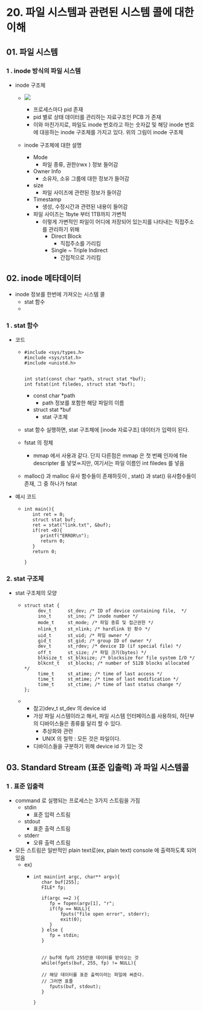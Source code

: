 # 20. 파일 시스템과 관련된 시스템 콜에 대한 이해



## 01. 파일 시스템 <a id="01.-&#xD30C;&#xC77C;-&#xC2DC;&#xC2A4;&#xD15C;"></a>

### 1 . inode 방식의 파일 시스템 <a id="1-.-inode-&#xBC29;&#xC2DD;&#xC758;-&#xD30C;&#xC77C;-&#xC2DC;&#xC2A4;&#xD15C;"></a>

* inode 구조체
  * ![](blob:https://sevenearl.atlassian.net/196a5c33-ec99-4195-bfbc-8b0b94ebf223#media-blob-url=true&id=62292b44-dd09-48ec-98e5-3c353ceaec0c&collection=contentId-262734068&contextId=262734068&mimeType=image%2Fpng&name=32.png&size=121670&width=959&height=532)

    * 프로세스마다 pid 존재
    * pid 별로 상태 데이터를 관리하는 자료구조인 PCB 가 존재
    * 이와 마친가지로, 파일도 inode 번호라고 하는 숫자값 및 해당 inode 번호에 대응하는 inode 구조체를 가지고 있다. 위의 그림이 inode 구조체

  * inode 구조체에 대한 설명
    * Mode
      * 파일 종류, 권한\(rwx \) 정보 들어감
    * Owner Info
      * 소유자, 소유 그룹에 대한 정보가 들어감
    * size
      * 파일 사이즈에 관련된 정보가 들어감
    * Timestamp
      * 생성, 수정시간과 관련된 내용이 들어감  
    * 파일 사이즈는 1byte 부터 1TB까지 가변적
      * 이렇게 가변적인 파일이 어디에 저장되어 있는지를 나타내는 직접주소를 관리하기 위해
        * Direct Block
          * 직접주소를 가리킴
        * Single ~ Triple Indirect
          * 간접적으로 가리킴

## 02. inode 메타데이터  <a id="02.-inode-&#xBA54;&#xD0C0;&#xB370;&#xC774;&#xD130;"></a>

* inode 정보를 한번에 가져오는 시스템 콜
  * stat 함수
  * 

### 1 . stat 함수 <a id="1-.-stat-&#xD568;&#xC218;"></a>

* 코드
  * ```text
    #include <sys/types.h>
    #include <sys/stat.h>
    #include <unistd.h>


    int stat(const char *path, struct stat *buf);
    int fstat(int filedes, struct stat *buf);
    ```

    * const char \*path
      * path 정보를 포함한 해당 파일의 이름
    * struct stat \*buf
      * stat 구조체  
  *  stat 함수 실행하면, stat 구조체에 \[inode 자료구조\] 데이터가 입력이 된다.  
  * fstat 의 정체
    * mmap 에서 사용과 같다. 단지 다른점은 mmap 은 첫 번째 인자에 file descripter 를 넣엊ㅆ지만, 여기서는 파일 이름인 int filedes 를 넣음  
  * malloc\(\) 과 malloc 유사 함수들이 존재하듯이 , stat\(\) 과 stat\(\) 유사함수들이 존재, 그 중 하나가 fstat
* 예시 코드
  * ```text
    int main(){
       int ret = 0;
       struct stat buf;
       ret = stat("link.txt", &buf);
       if(ret <0){
          printf("ERROR\n");
          return 0;
       }
       return 0;

    }
    ```

### 2. stat 구조체 <a id="2.-stat-&#xAD6C;&#xC870;&#xCCB4;"></a>

* stat 구조체의 모양
  * ```text
    struct stat {
         dev_t      st_dev; /* ID of device containing file,  */
         ino_t      st_ino; /* inode number */
         mode_t     st_mode; /* 파일 종류 및 접근권한 */
         nlink_t    st_nlink; /* hardlink 된 횟수 */
         uid_t      st_uid; /* 파일 owner */
         gid_t      st_gid; /* group ID of owner */
         dev_t      st_rdev; /* device ID (if special file) */
         off_t      st_size; /* 파일 크기(bytes) */
         blksize_t  st_blksize; /* blocksize for file system I/O */
         blkcnt_t   st_blocks; /* number of 512B blocks allocated */
         time_t     st_atime; /* time of last access */
         time_t     st_mtime; /* time of last modification */
         time_t     st_ctime; /* time of last status change */
    };
    ```
  * * 참고\)dev\_t st\_dev 의 device id
    * 가상 파일 시스템이라고 해서, 파일 시스템 인터페이스를 사용하되, 하단부의 디바이스들은 종류를 달리 할 수 있다.
      * 추상화와 관련
      * UNIX 의 철학 : 모든 것은 파일이다.  
    * 디바이스들을 구분하기 위해 device id 가 있는 것

## 03. Standard Stream \(표준 입출력\) 과 파일 시스템콜 <a id="03.-Standard-Stream-(&#xD45C;&#xC900;-&#xC785;&#xCD9C;&#xB825;)-&#xACFC;-&#xD30C;&#xC77C;-&#xC2DC;&#xC2A4;&#xD15C;&#xCF5C;"></a>

### 1 . 표준 입출력  <a id="1-.-&#xD45C;&#xC900;-&#xC785;&#xCD9C;&#xB825;"></a>

* command 로 실행되는 프로세스는 3가지 스트림을 가짐
  * stdin
    * 표준 입력 스트림
  * stdout
    * 표준 출력 스트림
  * stderr
    * 오류 출력 스트림   
* 모든 스트림은 일반적인 plain text로\(ex, plain text\)  console 에 출력하도록 되어 있음
  * ex\)
    * ```text
      int main(int argc, char** argv){
         char buf[255];
         FILE* fp;
   
         if(argc ==2 ){
            fp = fopen(argv[1], "r";
            if(fp == NULL){
                fputs("file open error", stderr);
                exit(0);
            }
         } else {
            fp = stdin;
         }
   
   
         // buf에 fp의 255만큼 데이터를 받아오는 것 
         while(fgets(buf, 255, fp) != NULL){
   
         // 해당 데이터를 표준 출력이라는 파일에 써준다. 
         // 그러면 표줄
            fputs(buf, stdout);
         }

      }
      ```

